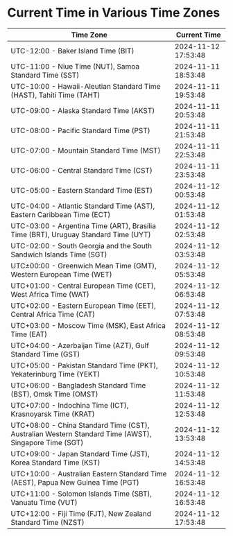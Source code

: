 # Current Time in Various Time Zones

| Time Zone | Current Time |
|-----------|--------------|
| UTC-12:00 - Baker Island Time (BIT) | 2024-11-12 17:53:48 |
| UTC-11:00 - Niue Time (NUT), Samoa Standard Time (SST) | 2024-11-11 18:53:48 |
| UTC-10:00 - Hawaii-Aleutian Standard Time (HAST), Tahiti Time (TAHT) | 2024-11-11 19:53:48 |
| UTC-09:00 - Alaska Standard Time (AKST) | 2024-11-11 20:53:48 |
| UTC-08:00 - Pacific Standard Time (PST) | 2024-11-11 21:53:48 |
| UTC-07:00 - Mountain Standard Time (MST) | 2024-11-11 22:53:48 |
| UTC-06:00 - Central Standard Time (CST) | 2024-11-11 23:53:48 |
| UTC-05:00 - Eastern Standard Time (EST) | 2024-11-12 00:53:48 |
| UTC-04:00 - Atlantic Standard Time (AST), Eastern Caribbean Time (ECT) | 2024-11-12 01:53:48 |
| UTC-03:00 - Argentina Time (ART), Brasília Time (BRT), Uruguay Standard Time (UYT) | 2024-11-12 02:53:48 |
| UTC-02:00 - South Georgia and the South Sandwich Islands Time (SGT) | 2024-11-12 03:53:48 |
| UTC±00:00 - Greenwich Mean Time (GMT), Western European Time (WET) | 2024-11-12 05:53:48 |
| UTC+01:00 - Central European Time (CET), West Africa Time (WAT) | 2024-11-12 06:53:48 |
| UTC+02:00 - Eastern European Time (EET), Central Africa Time (CAT) | 2024-11-12 07:53:48 |
| UTC+03:00 - Moscow Time (MSK), East Africa Time (EAT) | 2024-11-12 08:53:48 |
| UTC+04:00 - Azerbaijan Time (AZT), Gulf Standard Time (GST) | 2024-11-12 09:53:48 |
| UTC+05:00 - Pakistan Standard Time (PKT), Yekaterinburg Time (YEKT) | 2024-11-12 10:53:48 |
| UTC+06:00 - Bangladesh Standard Time (BST), Omsk Time (OMST) | 2024-11-12 11:53:48 |
| UTC+07:00 - Indochina Time (ICT), Krasnoyarsk Time (KRAT) | 2024-11-12 12:53:48 |
| UTC+08:00 - China Standard Time (CST), Australian Western Standard Time (AWST), Singapore Time (SGT) | 2024-11-12 13:53:48 |
| UTC+09:00 - Japan Standard Time (JST), Korea Standard Time (KST) | 2024-11-12 14:53:48 |
| UTC+10:00 - Australian Eastern Standard Time (AEST), Papua New Guinea Time (PGT) | 2024-11-12 16:53:48 |
| UTC+11:00 - Solomon Islands Time (SBT), Vanuatu Time (VUT) | 2024-11-12 16:53:48 |
| UTC+12:00 - Fiji Time (FJT), New Zealand Standard Time (NZST) | 2024-11-12 17:53:48 |
